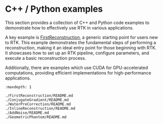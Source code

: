 C++ / Python examples
========

This section provides a collection of C++ and Python code examples 
to demonstrate how to effectively use RTK in various applications.

A key example is [FirstReconstruction](./FirstReconstruction/README.md), 
a generic starting point for users new to RTK. This example demonstrates 
the fundamental steps of performing a reconstruction, making it an ideal 
entry point for those beginning with RTK.
It showcases how to set up an RTK pipeline, configure parameters, 
and execute a basic reconstruction process.

Additionally, there are examples which use CUDA for GPU-accelerated computations, 
providing efficient implementations for high-performance applications.

```{toctree}
:maxdepth: 1

./FirstReconstruction/README.md
./ConjugateGradient/README.md
./WaterPreCorrection/README.md
./InlineReconstruction/README.md
./AddNoise/README.md
./GeometricPhantom/README.md
```
